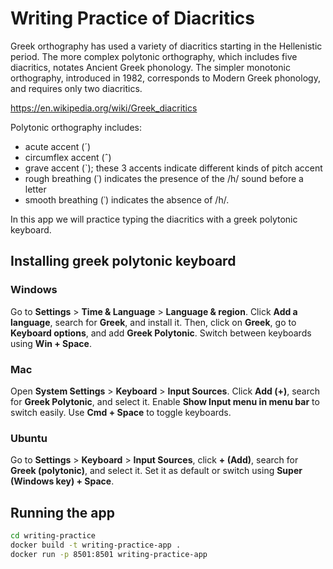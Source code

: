 # Writing Practice of Diacritics

Greek orthography has used a variety of diacritics starting in the Hellenistic period. The more complex polytonic orthography, which includes five diacritics, notates Ancient Greek phonology. The simpler monotonic orthography, introduced in 1982, corresponds to Modern Greek phonology, and requires only two diacritics.

https://en.wikipedia.org/wiki/Greek_diacritics

Polytonic orthography includes:

- acute accent (´)
- circumflex accent (ˆ)
- grave accent (`); these 3 accents indicate different kinds of pitch accent
- rough breathing (῾) indicates the presence of the /h/ sound before a letter
- smooth breathing (᾿) indicates the absence of /h/.

In this app we will practice typing the diacritics with a greek polytonic keyboard.

## Installing greek polytonic keyboard

### **Windows**  
Go to **Settings** > **Time & Language** > **Language & region**. Click **Add a language**, search for **Greek**, and install it. Then, click on **Greek**, go to **Keyboard options**, and add **Greek Polytonic**. Switch between keyboards using **Win + Space**.

### **Mac**  
Open **System Settings** > **Keyboard** > **Input Sources**. Click **Add (+)**, search for **Greek Polytonic**, and select it. Enable **Show Input menu in menu bar** to switch easily. Use **Cmd + Space** to toggle keyboards.

### **Ubuntu**  
Go to **Settings** > **Keyboard** > **Input Sources**, click **+ (Add)**, search for **Greek (polytonic)**, and select it. Set it as default or switch using **Super (Windows key) + Space**.

## Running the app

```bash
cd writing-practice
docker build -t writing-practice-app .
docker run -p 8501:8501 writing-practice-app
```

